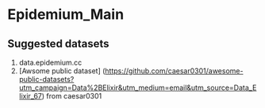 # Epidemium_Main
## Suggested datasets 
1. data.epidemium.cc 
2. [Awsome public dataset] (https://github.com/caesar0301/awesome-public-datasets?utm_campaign=Data%2BElixir&utm_medium=email&utm_source=Data_Elixir_67) from caesar0301
